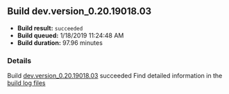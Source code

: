 ## Build dev.version_0.20.19018.03
- **Build result:** `succeeded`
- **Build queued:** 1/18/2019 11:24:48 AM
- **Build duration:** 97.96 minutes
### Details
Build [dev.version_0.20.19018.03](https://winappstudio.visualstudio.com/web/build.aspx?pcguid=a4ef43be-68ce-4195-a619-079b4d9834c2&builduri=vstfs%3a%2f%2f%2fBuild%2fBuild%2f26918) succeeded
Find detailed information in the [build log files](https://uwpctdiags.blob.core.windows.net/buildlogs/dev.version_0.20.19018.03_logs.zip)

